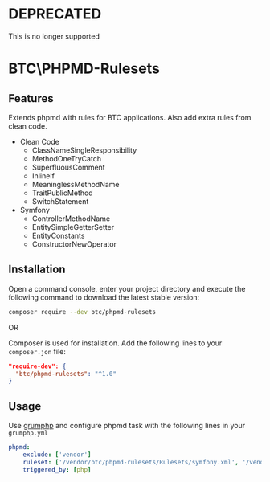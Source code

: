 # DEPRECATED
This is no longer supported

# BTC\PHPMD-Rulesets

## Features

Extends phpmd with rules for BTC applications. Also add extra rules from clean code.

* Clean Code
    * ClassNameSingleResponsibility
    * MethodOneTryCatch
    * SuperfluousComment
    * InlineIf
    * MeaninglessMethodName
    * TraitPublicMethod
    * SwitchStatement
* Symfony
    * ControllerMethodName
    * EntitySimpleGetterSetter
    * EntityConstants
    * ConstructorNewOperator
    
## Installation

Open a command console, enter your project directory and execute the following command to download the latest stable version:
```bash
composer require --dev btc/phpmd-rulesets
```

OR

Composer is used for installation. Add the following lines to your ```composer.jon``` file:
```json
"require-dev": {
  "btc/phpmd-rulesets": "^1.0"
}
```

## Usage

Use [grumphp](https://github.com/phpro/grumphp) and configure phpmd task with the following lines in your ```grumphp.yml```
```yaml
phpmd:
    exclude: ['vendor']
    ruleset: ['/vendor/btc/phpmd-rulesets/Rulesets/symfony.xml', '/vendor/btc/phpmd-rulesets/Rulesets/cleancode.xml']
    triggered_by: [php]

```
